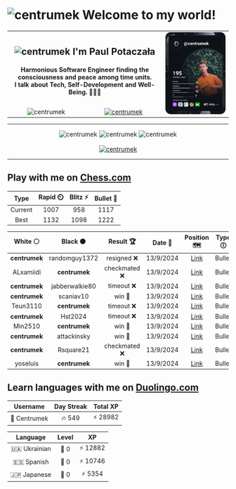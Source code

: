 <h1>
  <img
    src="https://emojis.slackmojis.com/emojis/images/1531849430/4246/blob-sunglasses.gif"
    width="30"
    alt="centrumek"
  />
  Welcome to my world!
</h1>

<table>
  <tbody>
    <tr>
      <td align="center" width="70%" colspan="2">
        <h2>
          <img
            src="https://raw.githubusercontent.com/MartinHeinz/MartinHeinz/master/wave.gif"
            width="30px"
            alt="centrumek"
          />
          I'm Paul Potaczała
        </h2>
        <h4>
          Harmonious Software Engineer finding the consciousness and peace among time units.
          <br/>
          I talk about Tech, Self-Development and Well-Being. 🌿🧘🚀
        </h4>
      </td>
      <td width="30%" rowspan="2">
        <a href="https://app.daily.dev/centrumek">
          <img
            src="./devcard.svg"
            alt="centrumek"
          />
        </a>
      </td>
    </tr>
    <tr align="center">
      <td>
        <img
          src="https://komarev.com/ghpvc/?username=centrumek&label=visitors&color=0e75b6&style=flat"
          alt="centrumek"
        >
      </td>
      <td>
        <a href="https://stackoverflow.com/users/14496012/centrumek">
          <img
            src="https://stackoverflow.com/users/flair/14496012.png?theme=dark"
            alt="centrumek"
          >
        </a>
      </td>
    </tr>
  </tbody>
</table>

---
<div align="center">
  <img 
    src="https://github-readme-stats.vercel.app/api?username=centrumek&show_icons=true&count_private=true&theme=dark&hide_border=true&hide=issues,contribs&bg_color=00000000"
    alt="centrumek"
  />
  <img
    src="https://github-readme-stats.vercel.app/api/top-langs/?username=centrumek&layout=compact&hide_border=true&theme=dark&bg_color=00000000&langs_count=6&exclude_repo=air-statistic-app"
    alt="centrumek"
  />
  <img 
    src="https://github-readme-streak-stats.herokuapp.com?user=centrumek&theme=dark&hide_border=true&background=FFFFFF00"
    alt="centrumek"
  />
  <br/>
  <br/>
  <a href="https://www.buymeacoffee.com/centrumek">
    <img
      src="https://cdn.buymeacoffee.com/buttons/v2/default-orange.png"
      height="50"
      width="210"
      alt="centrumek"
    />
  </a>
</div>

---

## Play with me on [Chess.com](https://www.chess.com/member/centrumek)

<div align="center">
<!--START_SECTION:chessStats-->
<!-- Automatically generated with https://github.com/Balastrong/chess-stats-action -->

| Type | Rapid ⏲️ | Blitz ⚡ | Bullet 🔫 |
|:---:|:---:|:---:|:---:|
| Current | 1007 | 958 | 1117 |
| Best | 1132 | 1098 | 1222 |

| White ⚪ | Black ⚫ | Result 🏆 | Date 📅 | Position 🗺️ | Type 🕕 |
|:---:|:---:|:---:|:---:|:---:|:---:|
| **centrumek** | randomguy1372 | resigned ❌ | 13/9/2024 | <a href="http://www.ee.unb.ca/cgi-bin/tervo/fen.pl?select=2k4r/ppp2ppp/2n5/4P3/5P2/NPK1P3/P3qn1P/R7 w - -">Link</a> | Bullet |
| ALxamiidi | **centrumek** | checkmated ❌ | 13/9/2024 | <a href="http://www.ee.unb.ca/cgi-bin/tervo/fen.pl?select=2Q2k2/3R4/8/1P6/4P1K1/4b3/8/8 b - -">Link</a> | Bullet |
| **centrumek** | jabberwalkie80 | timeout ❌ | 13/9/2024 | <a href="http://www.ee.unb.ca/cgi-bin/tervo/fen.pl?select=4B3/p3k1p1/Pr3p1p/r1n1p2P/3pP3/6K1/8/2R5 w - -">Link</a> | Bullet |
| **centrumek** | scaniav10 | win 🥇 | 13/9/2024 | <a href="http://www.ee.unb.ca/cgi-bin/tervo/fen.pl?select=2r3k1/pp5p/3p1npB/1P1Ppb2/P4P1K/5QP1/4Nq1P/5B1R b - -">Link</a> | Bullet |
| Teun3110 | **centrumek** | timeout ❌ | 13/9/2024 | <a href="http://www.ee.unb.ca/cgi-bin/tervo/fen.pl?select=8/1kn5/p1p5/PpQ5/6P1/1P4R1/2K5/8 b - -">Link</a> | Bullet |
| **centrumek** | Hst2024 | timeout ❌ | 13/9/2024 | <a href="http://www.ee.unb.ca/cgi-bin/tervo/fen.pl?select=1r6/b4p2/2bR3p/2p1kNpP/2B1PpP1/5P2/8/7K w - -">Link</a> | Bullet |
| Min2510 | **centrumek** | win 🥇 | 13/9/2024 | <a href="http://www.ee.unb.ca/cgi-bin/tervo/fen.pl?select=8/4rrkp/p2Q1p2/2P1pp2/1P3P2/P7/6PP/4R1K1 w - -">Link</a> | Bullet |
| **centrumek** | attackinsky | win 🥇 | 13/9/2024 | <a href="http://www.ee.unb.ca/cgi-bin/tervo/fen.pl?select=r1bQk1nr/pp1n1pbp/2p3p1/8/3P4/8/PPP2PPP/RNBQKBNR b KQkq -">Link</a> | Bullet |
| **centrumek** | Rsquare21 | checkmated ❌ | 13/9/2024 | <a href="http://www.ee.unb.ca/cgi-bin/tervo/fen.pl?select=r2r3k/ppp4P/2n5/q4B2/K1Pn4/8/PP6/6R1 w - -">Link</a> | Bullet |
| yoseluis | **centrumek** | win 🥇 | 13/9/2024 | <a href="http://www.ee.unb.ca/cgi-bin/tervo/fen.pl?select=8/8/8/5P2/4kqK1/8/8/8 w - -">Link</a> | Bullet |

<!--END_SECTION:chessStats-->
</div>

## Learn languages with me on [Duolingo.com](https://www.duolingo.com/profile/Centrumek)

<div align="center">
<!--START_SECTION:duolingoStats-->
<!-- Automatically generated with https://github.com/centrumek/duolingo-readme-stats-->

| Username | Day Streak | Total XP |
|:---:|:---:|:---:|
| 👤 Centrumek | 🔥 549 | ⚡ 28982 |

| Language | Level | XP |
|:---:|:---:|:---:|
| 🇺🇦 Ukrainian | 👑 0 | ⚡ 12882 |
| 🇪🇸 Spanish | 👑 0 | ⚡ 10746 |
| 🇯🇵 Japanese | 👑 0 | ⚡ 5354 |

<!--END_SECTION:duolingoStats-->
</div>
<!--
**centrumek/centrumek** is a ✨ _special_ ✨ repository because its `README.md` (this file) appears on your GitHub profile.

Here are some ideas to get you started:

- 🔭 I’m currently working on ...
- 🌱 I’m currently learning ...
- 👯 I’m looking to collaborate on ...
- 🤔 I’m looking for help with ...
- 💬 Ask me about ...
- 📫 How to reach me: ...
- 😄 Pronouns: ...
- ⚡ Fun fact: ...
-->
